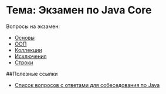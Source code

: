 # Тема: Экзамен по Java Core

Вопросы на экзамен:

* [Основы](basic.txt)
* [ООП](oop.txt)
* [Коллекции](collections.txt)
* [Исключения](exceptions.txt)
* [Строки](strings.txt)

##Полезные ссылки

* [Список вопросов с ответами для собеседования по Java](http://javastudy.ru/interview/list-of-question-java-interview/)
